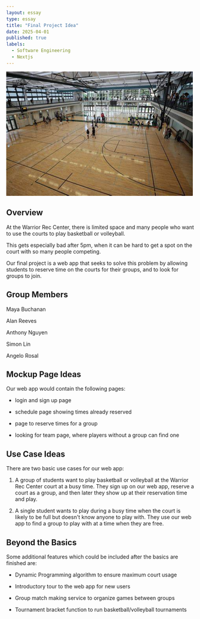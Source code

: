 ```yaml
---
layout: essay
type: essay
title: "Final Project Idea"
date: 2025-04-01
published: true
labels:
  - Software Engineering
  - Nextjs
---
```


<img width="500" class="rounded float-start pe-4" src="../img/finalProject/UHCourt.jpg">

## Overview ##
At the Warrior Rec Center, there is limited space and many people who want to use the courts to play basketball or volleyball. 

This gets especially bad after 5pm, when it can be hard to get a spot on the court with so many people competing. 

Our final project is a web app that seeks to solve this problem by allowing students to reserve time on the courts for their groups, and to look for groups to join.


<div style="clear: both;"></div>

## Group Members ##
Maya Buchanan

Alan Reeves

Anthony Nguyen

Simon Lin

Angelo Rosal


## Mockup Page Ideas ##
Our web app would contain the following pages:

- login and sign up page

- schedule page showing times already reserved

- page to reserve times for a group

- looking for team page, where players without a group can find one


## Use Case Ideas ##
There are two basic use cases for our web app:

1) A group of students want to play basketball or volleyball at the Warrior Rec Center court at a busy time. They sign up on our web app, reserve a court as a group, and then later they show up at their reservation time and play.

2) A single student wants to play during a busy time when the court is likely to be full but doesn't know anyone to play with. They use our web app to find a group to play with at a time when they are free.

## Beyond the Basics ##
Some additional features which could be included after the basics are finished are:

- Dynamic Programming algorithm to ensure maximum court usage

- Introductory tour to the web app for new users

- Group match making service to organize games between groups

- Tournament bracket function to run basketball/volleyball tournaments